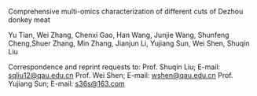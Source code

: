 Comprehensive multi-omics characterization of different cuts of Dezhou donkey meat

Yu Tian, Wei Zhang, Chenxi Gao, Han Wang, Junjie Wang, Shunfeng Cheng,Shuer Zhang, Min Zhang, Jianjun Li, Yujiang Sun, Wei Shen, Shuqin Liu

Correspondence and reprint requests to: 
Prof. Shuqin Liu; E-mail: sqliu12@qau.edu.cn
Prof. Wei Shen; E-mail: wshen@qau.edu.cn
Prof. Yujiang Sun; E-mail: s36s@163.com
